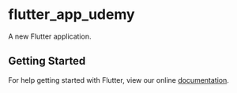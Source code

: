 # flutter_app_udemy

A new Flutter application.

## Getting Started

For help getting started with Flutter, view our online
[documentation](https://flutter.io/).
